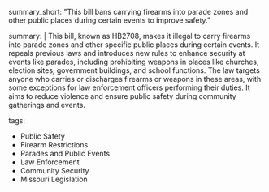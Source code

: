 summary_short: "This bill bans carrying firearms into parade zones and other public places during certain events to improve safety."

summary: |
  This bill, known as HB2708, makes it illegal to carry firearms into parade zones and other specific public places during certain events. It repeals previous laws and introduces new rules to enhance security at events like parades, including prohibiting weapons in places like churches, election sites, government buildings, and school functions. The law targets anyone who carries or discharges firearms or weapons in these areas, with some exceptions for law enforcement officers performing their duties. It aims to reduce violence and ensure public safety during community gatherings and events.

tags:
  - Public Safety
  - Firearm Restrictions
  - Parades and Public Events
  - Law Enforcement
  - Community Security
  - Missouri Legislation

